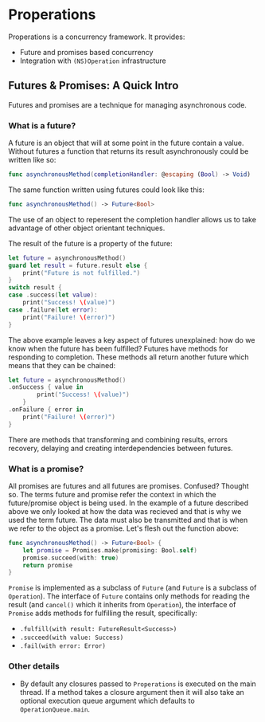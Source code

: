 # Properations

Properations is a concurrency framework. It provides:
- Future and promises based concurrency
- Integration with `(NS)Operation` infrastructure


## Futures & Promises: A Quick Intro

Futures and promises are a technique for managing asynchronous code.

### What is a future?

A future is an object that will at some point in the future contain a value. Without futures a function that returns its result asynchronously could be written like so:

```swift
func asynchronousMethod(completionHandler: @escaping (Bool) -> Void)
```

The same function written using futures could look like this:

```swift
func asynchronousMethod() -> Future<Bool>
```

The use of an object to reperesent the completion handler allows us to take advantage of other object orientant techniques.

The result of the future is a property of the future:
```swift
let future = asynchronousMethod()
guard let result = future.result else {
    print("Future is not fulfilled.")
}
switch result {
case .success(let value):
    print("Success! \(value)")
case .failure(let error):
    print("Failure! \(error)")
}
```

The above example leaves a key aspect of futures unexplained: how do we know when the future has been fulfilled? Futures have methods for responding to completion. These methods all return another future which means that they can be chained:

```swift
let future = asynchronousMethod()
.onSuccess { value in
        print("Success! \(value)")
    }
.onFailure { error in
    print("Failure! \(error)")
}
```

There are methods that transforming and combining results, errors recovery, delaying and creating interdependencies between futures.



### What is a promise?

All promises are futures and all futures are promises. Confused? Thought so. The terms future and promise refer the context in which the future/promise object is being used. In the example of a future described above we only looked at how the data was recieved and that is why we used the term future. The data must also be transmitted and that is when we refer to the object as a promise. Let's flesh out the function above:

```swift
func asynchronousMethod() -> Future<Bool> {
    let promise = Promises.make(promising: Bool.self)
    promise.succeed(with: true)
    return promise
}
```
`Promise` is implemented as a subclass of `Future` (and `Future` is a subclass of `Operation`). The interface of `Future` contains only methods for reading the result (and `cancel()` which it inherits from `Operation`), the interface of `Promise` adds methods for fulfilling the result, specifically:

- `.fulfill(with result: FutureResult<Success>)`
- `.succeed(with value: Success)`
- `.fail(with error: Error)`


### Other details

- By default any closures passed to `Properations` is executed on the main thread. If a method takes a closure argument then it will also take an optional execution queue argument which defaults to `OperationQueue.main`.
